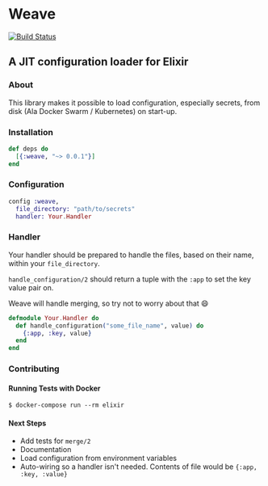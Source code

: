 # Weave

[![Build Status](https://travis-ci.org/GT8Online/weave.svg?branch=master)](https://travis-ci.org/GT8Online/weave)

## A JIT configuration loader for Elixir

### About

This library makes it possible to load configuration, especially secrets, from disk (Ala Docker Swarm / Kubernetes) on start-up.

### Installation

```elixir
def deps do
  [{:weave, "~> 0.0.1"}]
end
```

### Configuration

```elixir
config :weave,
  file_directory: "path/to/secrets"
  handler: Your.Handler
```

### Handler

Your handler should be prepared to handle the files, based on their name, within your `file_directory`.

`handle_configuration/2` should return a tuple with the `:app` to set the key value pair on.

Weave will handle merging, so try not to worry about that :smile:

```elixir
defmodule Your.Handler do
  def handle_configuration("some_file_name", value) do
    {:app, :key, value}
  end
end
```

### Contributing

#### Running Tests with Docker

```shell
$ docker-compose run --rm elixir
```

#### Next Steps

- Add tests for `merge/2`
- Documentation
- Load configuration from environment variables
- Auto-wiring so a handler isn't needed. Contents of file would be `{:app, :key, :value}`
